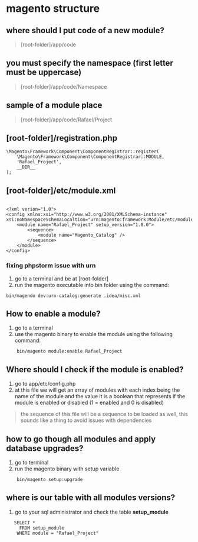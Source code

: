 # magento structure

## where should I put code of a new module?
> [root-folder]/app/code

## you must specify the namespace (first letter must be uppercase)
> [root-folder]/app/code/Namespace

## sample of a module place
> [root-folder]/app/code/Rafael/Project

## [root-folder]/registration.php
```
\Magento\Framework\Component\ComponentRegistrar::register(
    \Magento\Framework\Component\ComponentRegistrar::MODULE,
    'Rafael_Project',
    __DIR__
);
```

## [root-folder]/etc/module.xml
```

<?xml verion="1.0">
<config xmlns:xsi="http://www.w3.org/2001/XMLSchema-instance" xsi:noNamespaceSchemaLocaltion="urn:magento:framework:Module/etc/module.xsd">
    <module name="Rafael_Project" setup_version="1.0.0">
        <sequence>
            <module name="Magento_Catalog" />
        </sequence>
    </module>
</config>
```

### fixing phpstorm issue with urn
1. go to a terminal and be at [root-folder]
2. run the magento executable into bin folder using the command:
```
bin/magendo dev:urn-catalog:generate .idea/misc.xml
```


## How to enable a module?
1. go to a terminal
2. use the magento binary to enable the module using the following command:
```
    bin/magento module:enable Rafael_Project
```

## Where should I check if the module is enabled?
1. go to app/etc/config.php
2. at this file we will get an array of modules with each index being the name of the module and the value it is a boolean that represents if the module is enabled or disabled (1 = enabled and 0 is disabled)
> the sequence of this file will be a sequence to be loaded as well, this sounds like a thing to avoid issues with dependencies

## how to go though all modules and apply database upgrades?
1. go to terminal
2. run the magento binary with setup variable
```
    bin/magento setup:upgrade
```

## where is our table with all modules versions?
1. go to your sql administrator and check the table **setup_module**
 ```
    SELECT * 
      FROM setup_module
     WHERE module = "Rafael_Project"
 ```